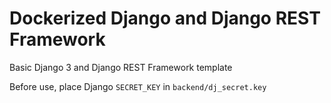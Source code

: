 # Dockerized Django and Django REST Framework

Basic Django 3 and Django REST Framework template

Before use, place Django `SECRET_KEY` in `backend/dj_secret.key`
